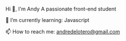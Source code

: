 Hi 👋, I'm Andy
A passionate front-end student

🌱 I’m currently learning: Javascript

📫 How to reach me: andredelotero@gmail.com


<!---
andandy-dev/andandy-dev is a ✨ special ✨ repository because its `README.md` (this file) appears on your GitHub profile.
You can click the Preview link to take a look at your changes.
--->
